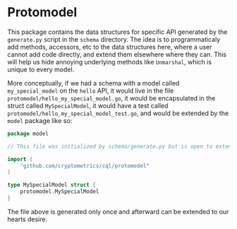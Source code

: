 # Protomodel

This package contains the data structures for specific API generated by the `generate.py` script in the `schema` directory. The idea is to programmaticaly add methods, accessors, etc to the data structures here, where a user cannot add code directly, and extend them elsewhere where they can. This will help us hide annoying underlying methods like `Unmarshal`, which is unique to every model.

More conceptually, if we had a schema with a model called `my_special_model` on the `hello` API, it would live in the file `protomodel/hello_my_special_model.go`, it would be encapsulated in the struct called `MySpecialModel`, it would have a test called `protomodel/hello_my_special_model_test.go`, and would be extended by the `model` package like so:

```go
package model

// This file was initialized by schema/generate.py but is open to extension

import (
	"github.com/cryptometrics/cql/protomodel"
)

type MySpecialModel struct {
	protomodel.MySpecialModel
}
```

The file above is generated only once and afterward can be extended to our hearts desire.

